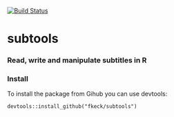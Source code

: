 [![Build Status](https://travis-ci.org/fkeck/subtools.svg?branch=master)](https://travis-ci.org/fkeck/subtools)

# subtools

### Read, write and manipulate subtitles in R

### Install
To install the package from Gihub you can use devtools:

    devtools::install_github("fkeck/subtools")

